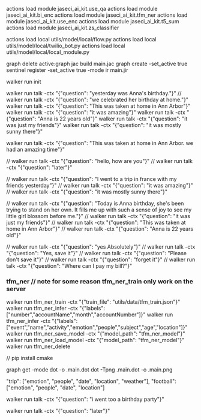 actions load module jaseci_ai_kit.use_qa
actions load module jaseci_ai_kit.bi_enc
actions load module jaseci_ai_kit.tfm_ner
actions load module jaseci_ai_kit.use_enc
actions load module jaseci_ai_kit.t5_sum
actions load module jaseci_ai_kit.zs_classifier

actions load local utils/model/local/flow.py
actions load local utils/model/local/twilio_bot.py
actions load local utils/model/local/local_module.py

graph delete active:graph
jac build main.jac
graph create -set_active true
sentinel register -set_active true -mode ir main.jir

walker run init



walker run talk -ctx "{\"question\": \"yesterday was Anna's birthday.\"}"
// walker run talk -ctx "{\"question\": \"we celebrated her birthday at home.\"}"
walker run talk -ctx "{\"question\": \"This was taken at home in Ann Arbor\"}"
walker run talk -ctx "{\"question\": \"it was amazing\"}"
walker run talk -ctx "{\"question\": \"Anna is 22 years old\"}"
walker run talk -ctx "{\"question\": \"it was just my friends\"}"
walker run talk -ctx "{\"question\": \"it was mostly sunny there\"}"



walker run talk -ctx "{\"question\": \"This was taken at home in Ann Arbor. we had an amazing time\"}"

// walker run talk -ctx "{\"question\": \"hello, how are you\"}"
// walker run talk -ctx "{\"question\": \"later\"}"

// walker run talk -ctx "{\"question\": \"I went to a trip in france with my friends yesterday\"}"
// walker run talk -ctx "{\"question\": \"it was amazing\"}"
// walker run talk -ctx "{\"question\": \"it was mostly sunny there\"}"

// walker run talk -ctx "{\"question\": \"Today is Anna birthday, she's been trying to stand on her own. It fills me up with such a sense of joy to see my little girl blossom before me.\"}"
// walker run talk -ctx "{\"question\": \"it was just my friends\"}"
// walker run talk -ctx "{\"question\": \"This was taken at home in Ann Arbor\"}"
// walker run talk -ctx "{\"question\": \"Anna is 22 years old\"}"

// walker run talk -ctx "{\"question\": \"yes Absolutely\"}"
// walker run talk -ctx "{\"question\": \"Yes, save it\"}"
// walker run talk -ctx "{\"question\": \"Please don't save it\"}"
// walker run talk -ctx "{\"question\": \"forget it\"}"
// walker run talk -ctx "{\"question\": \"Where can I pay my bill?\"}"









### tfm_ner // note for some reason tfm_ner_train only work on the server 

walker run tfm_ner_train -ctx "{\"train_file\": \"utils/data/tfm_train.json\"}"
walker run tfm_ner_infer -ctx "{\"labels\": [\"number\",\"accountName\",\"month\",\"accountNumber\"]}"
walker run tfm_ner_infer -ctx "{\"labels\": [\"event\",\"name\",\"activity\",\"emotion\",\"people\",\"subject\",\"age\",\"location\"]}"
walker run tfm_ner_save_model -ctx "{\"model_path\": \"tfm_ner_model\"}"
walker run tfm_ner_load_model -ctx "{\"model_path\": \"tfm_ner_model\"}"
walker run tfm_ner_delete




// pip install cmake



graph get -mode dot -o .main.dot
dot -Tpng .main.dot -o .main.png



"trip": ["emotion", "people", "date", "location", "weather"],
"football": ["emotion", "people", "date", "location"]


walker run talk -ctx "{\"question\": \"i went too a birthday party\"}"

walker run talk -ctx "{\"question\": \"later\"}"
